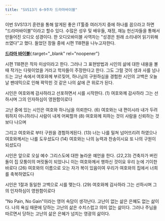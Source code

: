 ```yaml
---
title: "SVS13기 6~9주차 드라마바이블"
---
```


이번 SVS13기 훈련을 통해 알게된 좋은 IT툴중 여러가지 중에 하나를 꼽으라고 하면 "드라마바이블"이라고 할수 있다.
수많은 성우 및 배우들, 재정, 재능 헌신자들을 통해서 만들어진 오디오 성경이다. 한 오디오바이블 사역자는 "성경은 원래 소리내어 읽기위해 쓰였다"고 했다.
들었던 장들 중에 시편 118편을 나누고자한다.

[**드라마 바이블**](https://dramabible.org/bible/19/118/){:target="_blank" rel="noopener"}

시편 118편은 작자 미상이라고 한다. 그러나 그 표현방법과 시인의 삶에 대한 내용을 볼 때 작가는 다윗이었을 거라고 학자들이 주장한다고 한다.
그도 그럴 것이 생과 사를 넘나드는 고난 속에서 여호와께 부르짖어, 하나님의 구원하심을 경험한 시인의 고백은 오늘날 팬데믹으로 인해 꽉막힌 것 같은 나의 삶에 큰 위로가 된다.

시인은 여호와께 감사하라고 선포하면서 시를 시작한다.
(1) 여호와께 감사하라 그는 선하시며 그의 인자하심이 영원함이로다

고난 중에 있는 시인은 여호와 하나님을 의뢰한다.
(6) 여호와는 내 편이시라 내가 두려워하지 아니하리니 사람이 내게 어찌할까
(8) 여호와께 피하는 것이 사람을 신뢰하는 것보다 나으며

그리고 여호와로 부터 구원을 경험하게된다.
(13) 너는 나를 밀쳐 넘어뜨리려 하였으나 여호와께서는 나를 도우셨도다
(14) 여호와는 나의 능력과 찬송이시요 또 나의 구원이 되셨도다

시인은 앞으로 오실 예수 그리스도에 대한 놀라운 예언을 한다.
(22,23) 건축자가 버린 돌이 집 모퉁이의 머릿돌이 되었나니 이는 여호와께서 행하신 것이요 우리 눈에 기이한 바로다
(26) 여호와의 이름으로 오는 자가 복이 있음이여 우리가 여호와의 집에서 너희를 축복하였도다

시인은 1절과 동일한 고백으로 시를 맺는다.
(29) 여호와께 감사하라 그는 선하시며 그의 인자하심이 영원함이로다

"No Pain, No Gain"이라는 영어 속담이 생각난다. 고난이 없는 삶은 은혜도 없는 삶이다. 
나의 욕심 때문에 당하는 고난의 삶은 수치스럽고 의미 없는 삶이다.
그러나 주님을 따르면서 당하는 고난의 삶은 은혜가 넘치는 영광의 삶이다.
